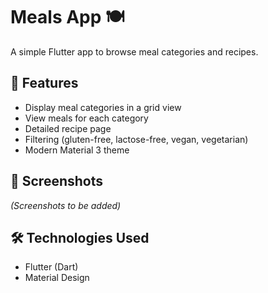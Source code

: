 # Meals App 🍽️

A simple Flutter app to browse meal categories and recipes.

## 🚀 Features
- Display meal categories in a grid view
- View meals for each category
- Detailed recipe page
- Filtering (gluten-free, lactose-free, vegan, vegetarian)
- Modern Material 3 theme

## 📱 Screenshots
*(Screenshots to be added)*

## 🛠️ Technologies Used
- Flutter (Dart)
- Material Design